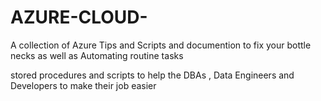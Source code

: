 # AZURE-CLOUD-



A collection of Azure Tips and  Scripts and documention to fix your  bottle necks as well as Automating routine tasks

stored procedures and scripts to help the DBAs , Data Engineers and Developers to make their job easier

